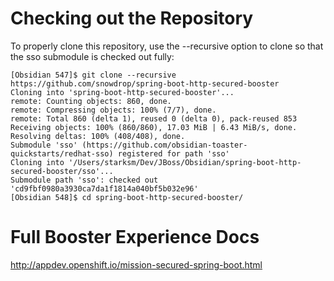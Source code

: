 # Checking out the Repository
To properly clone this repository, use the --recursive option to clone so that the sso submodule is checked out fully:

```
[Obsidian 547]$ git clone --recursive https://github.com/snowdrop/spring-boot-http-secured-booster
Cloning into 'spring-boot-http-secured-booster'...
remote: Counting objects: 860, done.
remote: Compressing objects: 100% (7/7), done.
remote: Total 860 (delta 1), reused 0 (delta 0), pack-reused 853
Receiving objects: 100% (860/860), 17.03 MiB | 6.43 MiB/s, done.
Resolving deltas: 100% (408/408), done.
Submodule 'sso' (https://github.com/obsidian-toaster-quickstarts/redhat-sso) registered for path 'sso'
Cloning into '/Users/starksm/Dev/JBoss/Obsidian/spring-boot-http-secured-booster/sso'...
Submodule path 'sso': checked out 'cd9fbf0980a3930ca7da1f1814a040bf5b032e96'
[Obsidian 548]$ cd spring-boot-http-secured-booster/
```

# Full Booster Experience Docs

http://appdev.openshift.io/mission-secured-spring-boot.html
